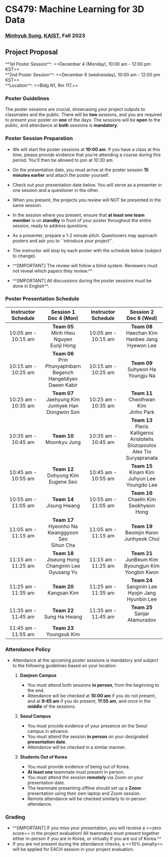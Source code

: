 # CS479: Machine Learning for 3D Data

<h3><b>
<a href="http://mhsung.github.io/" target="_blank">Minhyuk Sung</a>, <a href="https://www.kaist.ac.kr/" target="_blank">KAIST</a>, Fall 2023
</b></h3>


## Project Proposal

^^1st Poster Session^^: ==December 4 (Monday), 10:00 am - 12:00 pm KST==  
^^2nd Poster Session^^: ==December 6 (wednesday), 10:00 am - 12:00 pm KST==  
^^Location^^: ==Bldg N1, Rm 117.==  


### Poster Guidelines

The poster sessions are crucial, showcasing your project outputs to classmates and the public. There will be **two** sessions, and you are required to present your poster on **one** of the days. The sessions will be **open** to the public, and attendance at **both** sessions is **mandatory**.



### Poster Session Preparation
- We will start the poster sessions at **10:00 am**. If you have a class at this time, please provide evidence that you’re attending a course during this period. You’ll then be allowed to join at 10:30 am.

- On the presentation date, you must arrive at the poster session **15 minutes earlier** and attach the poster yourself.

- Check out your presentation date below. You will serve as a presenter in one session and a questioner in the other.

- When you present, the projects you review will NOT be presented in the same session.

- In the session where you present, ensure that **at least one team member** is on **standby** in front of your poster throughout the entire session, ready to address questions.

- As a presenter, prepare a 1-2 minute pitch. Questioners may approach posters and ask you to ``introduce your project''.

- The instructor will stop by each poster with the schedule below (subject to change).

- ^^[IMPORTANT] The review will follow a blind system. Reviewers must not reveal which papers they review.^^

- ^^[IMPORTANT] All discussions during the poster sessions must be done in English^^.


### Poster Presentation Schedule
| Instructor<br>Schedule | Session 1<br>Dec 4 (Mon) | Instructor<br>Schedule | Session 2<br>Dec 6 (Wed) |
| :----: | :----: | :----: | :----: |
| 10:05 am - 10:15 am | **Team 05**<br>Minh Hieu Nguyen<br>Eunji Hong                           | 10:05 am - 10:15 am | **Team 08**<br>Haechan Kim<br>Hanbee Jang<br>Hyewon Lee |
| 10:15 am - 10:25 am | **Team 06**<br>Prin Phunyaphibarn<br>Begench Hangeldiyev<br>Daeen Kabir | 10:15 am - 10:25 am | **Team 09**<br>Suhyeon Ha<br>Youngju Na |
| 10:25 am - 10:35 am | **Team 07**<br>Jaehyung Kim<br>Junhyek Han<br>Dongwon Son               | 10:25 am - 10:35 am | **Team 11**<br>Cheolhwan Kim<br>Jinho Park |
| 10:35 am - 10:45 am | **Team 10**<br>Moonkyu Jung                                             | 10:35 am - 10:45 am | **Team 13**<br>Pieris Kalligeros<br>Aristotelis Siozopoulos<br>Alex Tio Suryapranata |
| 10:45 am - 10:55 am | **Team 12**<br>Dohyung Kim<br>Eugene Seo                                | 10:45 am - 10:55 am | **Team 15**<br>Kinam Kim<br>Juhyun Lee<br>Youngdo Lee |
| 10:55 am - 11:05 am | **Team 14**<br>Jisung Hwang                                             | 10:55 am - 11:05 am | **Team 16**<br>Chaelin Kim<br>Seokhyeon Hong |
| 11:05 am - 11:15 am | **Team 17**<br>Hyeonho Na<br>Kwanggyoon Seo<br>Sihun Cha                | 11:05 am - 11:15 am | **Team 19**<br>Beomjin Kwon<br>Junhyeok Choi |
| 11:15 am - 11:25 am | **Team 18**<br>Jiseung Hong<br>Changmin Lee<br>Gyusang Yu               | 11:15 am - 11:25 am | **Team 21**<br>JunBeum Kim<br>Byoungjun Kim<br>Yongbin Kwon |
| 11:25 am - 11:35 am | **Team 20**<br>Kangsan Kim                                              | 11:25 am - 11:35 am | **Team 24**<br>Sangmin Lee<br>Hyojin Jang<br>Hyunbin Lee |
| 11:35 am - 11:45 am | **Team 22**<br>Sung Ha Hwang                                            | 11:35 am - 11:45 am | **Team 25**<br>Sanjar Atamuradov |
| 11:45 am - 11:55 am | **Team 23**<br>Youngsuk Kim | |


### Attendance Policy


- Attendance at the upcoming poster sessions is mandatory and subject to the following guidelines based on your location:

    1. **Daejeon Campus**
        - You must attend both sessions **in person**, from the beginning to the end.
        - Attendance will be checked at **10:00 am** if you do not present, and at **9:45 am** if you do present, **11:55 am**, and once in the **middle** of the sessions.

    2. **Seoul Campus**
        - You must provide evidence of your presence on the Seoul campus in advance.
        - You must attend the session **in person** on your designated **presentation date**.
        - Attendance will be checked in a similar manner.

    3. **Students Out of Korea**
        - You must provide evidence of being out of Korea.
        - **At least one** teammate must present in person.
        - You must attend the session **remotely** via Zoom on your presentation date.
        - The teammate presenting offline should set up a **Zoom** presentation using their own laptop and Zoom session.
        - Remote attendance will be checked similarly to in-person attendance.


### Grading

- ^^[IMPORTANT] If you miss your presentation, you will receive a ==zero score== in the project evaluation! All teammates must present together either in-person if you are in Korea, or virtually if you are out of Korea.^^
- If you are not present during the attendance checks, a ==10% penalty== will be applied for EACH session in your project evaluation.

<br />
